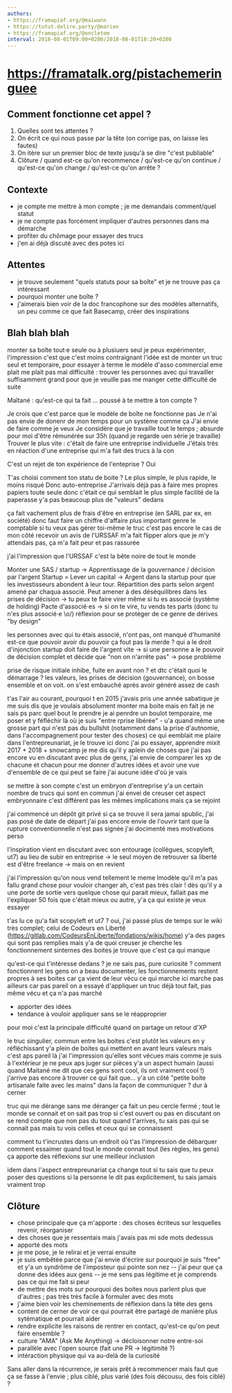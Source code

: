 ```yaml
---
authors:
- https://framapiaf.org/@maiwann
- https://tutut.delire.party/@marien
- https://framapiaf.org/@oncletom
interval: 2018-08-01T09:00+0200/2018-08-01T10:20+0200
---
```


# https://framatalk.org/pistachemeringuee

## Comment fonctionne cet appel ?

1. Quelles sont tes attentes ?
2. On écrit ce qui nous passe par la tête (on corrige pas, on laisse les fautes)
3. On itère sur un premier bloc de texte jusqu'à se dire "c'est publiable"
4. Clôture / quand est-ce qu'on recommence / qu'est-ce qu'on continue / qu'est-ce qu'on change / qu'est-ce qu'on arrête ?

## Contexte

- je compte me mettre à mon compte ; je me demandais comment/quel statut
- je ne compte pas forcément impliquer d'autres personnes dans ma démarche
- profiter du chômage pour essayer des trucs
- j'en ai déjà discuté avec des potes ici

## Attentes

- je trouve seulement "quels statuts pour sa boîte" et je ne trouve pas ça intéressant
- pourquoi monter une boîte ?
- j'aimerais bien voir de la doc francophone sur des modèles alternatifs, un peu comme ce que fait Basecamp, créer des inspirations 

## Blah blah blah

monter sa boîte tout·e seule ou à plusiuers
seul je peux expérimenter, l'impression c'est que c'est moins contraignant
l'idée est de monter un truc seul et temporaire, pour essayer
à terme le modèle d'asso commercial eme plait me plait pas mal
difficulté : trouver les personnes avec qui travailler
suffisamment grand pour que je veuille pas me manger cette difficulté de suite

Maîtané : qu'est-ce qui ta fait … poussé à te mettre à ton compte ?

Je crois que c'est parce que le modèle de boîte ne fonctionne pas
Je n'ai pas envie de donenr de mon temps pour un système comme ça
J'ai envie de faire comme je veux
Je considère que je travaille tout le temps ; absurde pour moi d'être rémunérée sur 35h (quand je regarde uen série je travaille)
Trouver le plus vite : c'était de faire une entreprise individuelle
J'étais très en réaction d'une entreprise qui m'a fait des trucs à la con

C'est un rejet de ton expérience de l'enteprise ?
Oui

T'as choisi comment ton statu de boite ?
Le plus simple, le plus rapide, le moins risqué
Donc auto-entreprise
J'arrivais déjà pas à faire mes propres papiers toute seule donc c'était ce qui semblait le plus simple
facilité de la paperasse
y'a pas beaucoup plus de "valeurs" dedans

ça fait vachement plus de frais d'être en entreprise (en SARL par ex, en société)
donc faut faire un chiffre d'affaire plus important
genre le comptable si tu veux pas gérer toi-même le truc
c'est pas encore le cas de mon côté
recevoir un avis de l'URSSAF m'a fait flipper alors que je m'y attendais pas, ça m'a fait peur et pas rassurée 

j'ai l'impression que l'URSSAF c'est la bête noire de tout  le monde

Monter une SAS / startup -> Apprentissage de la gouvernance / décision par l'argent
Startup = Lever un capital -> Argent dans la startup pour que les investisseurs abondent à leur tour.
Répartition des parts selon argent amené par chaqua associé. Peut amener à des déséquilibres dans les prises de décision -> tu peux te faire virer même si tu es associé (système de holding)
Pacte d'associé⋅es -> si on te vire, tu vends tes parts (donc tu n'es plus associé⋅e \o/)
réflexion pour se protéger de ce genre de dérives "by design"

les personnes avec qui tu étais associé, n'ont pas, ont manqué d'humanité
est-ce que pouvoir avoir du pouvoir ça fout pas la merde ?
qui a le droit d'injonction
startup doit faire de l'argent vite -> si une personne a le pouvoir de décision complet et décide que "non on n'arrête pas" -> pose problème

prise de risque initiale inhibe, fuite en avant non ?
et dtc c'était quoi le démarrage ?
les valeurs, les prises de décision (gouvernance), on bosse ensemble et on voit. on s'est embauché après avoir généré assez de cash

t'as l'air au courant, pourquoi t
en 2015 j'avais pris une année sabatique
je me suis dis que je voulais absolument monter ma boite
mais en fait je ne sais ps parc quel bout le prendre
je ai penrdre un boulot temporaire, me poser et y féfléchir
là où je suis "entre rprise libérée" - u'a quand même une grosse part qui n'est pas du bullshit (notamment dans la prise d'autnomie, dans l'accompagnement pour tester des choses)
ce qui eemblait me plaire dans l'entrepreunariat, je le trouve ici donc j'ai pu essayer, apprendre
mixit 2017 + 2018 + snowcamp je me dis qu'il y aplein de choses que j'ai pas encore vu
en discutant avec plus de gens, j'ai envie de comparer les xp de chacune et chacun pour me donner d'autres idées et avoir une vue d'ensemble de ce qui peut se faire
j'ai aucune idée d'où je vais

se mettre à son compte c'est un embryon d'entreprise
y'a un certain nombre de trucs qui sont en commun
j'ai envei de creuser cet aspect embryonnaire
c'est différent pas les mêmes implications mais ça se rejoint

j'ai commencé un dépôt git privé
si ça se trouve il sera jamai spublic, j'ai pas posé de date de départ j'ai pas encore envie de l'ouvrir tant que la rupture conventionnelle n'est pas signée
j'ai docimenté mes motivations perso

l'inspiration vient en discutant avec son entourage (collègues, scopyleft, ut7)
au lieu de subir en entreprise -> le seul moyen de retrouver sa liberté est d'être freelance -> mais on en revient

j'ai l'impression qu'on nous vend tellement le meme lmodèle qu'il m'a pas fallu grand chose pour vouloir changer
ah, c'est pas très clair !
dès qu'il y a une porte de sortie vers quelque chose qui parait mieux, fallait pas me l'expliquer 50 fois que c'était mieux ou autre, y'a ça qui existe je veux essayer

t'as lu ce qu'a fait scopyleft et ut7 ?
oui, j'ai passé plus de temps sur le wiki très complet; celui de Codeurs en Liberté (https://gitlab.com/CodeursEnLiberte/fondations/wikis/home)
y'a des pages qui sont pas remplies mais y'a de quoi creuser
je cherche les fonctionnement sinternes des boites
je trouve que c'est ça qui manque

qu'est-ce qui t'intéresse dedans ?
je ne sais pas, pure curiosité ?
comment fonctionnent les gens
on a beau documenter, les fonctionnements restent propres à ses boites car ça vient de leur vécu
ce qui marche ici marche pas ailleurs car pas pareil
on a essayé d'appliquer un truc déjà tout fait, pas même vécu et ça n'a pas marché

- apporter des idées
- tendance à vouloir appliquer sans se le réapproprier

pour moi c'est la principale difficulté quand on partage un retour d'XP

le truc singulier, commun entre les boites c'est plutôt les valeurs
en y réfléchissant y'a plein de boites qui mettent en avant leurs valeurs mais c'est aps pareil
là j'ai l'impression qu'elles sont vécues
mais comme je suis à l'extérieur je ne peux aps juger sur pièces
y'a un aspect humain
(aussi quand Maitané me dit que ces gens sont cool, ils ont vraiment cool !)
j'arrive pas encore à trouver ce qui fait que…
y'a un côté "petite boite artisanale faite avec les mains"
dans la façon de communiquer ?
dur à cerner

truc qui me dérange sans me déranger
ça fait un peu cercle fermé ; tout le monde se connait et on sait pas trop si c'est ouvert ou pas
en discutant on se rend compte que non pas du tout
quand t'arrives, tu sais pas qui se connait pas mais tu vois celles et ceux qui se connaissent

comment tu t'incrustes dans un endroit où t'as l'impression de débarquer
comment essaimer quand tout le monde connait tout (les règles, les gens)
ça apporte des réflexions sur une meilleur inclusion

idem dans l'aspect entrepreunariat
ça change tout si tu sais que tu peux poser des questions
si la personne le dit pas explicitement, tu sais jamais vraiment trop


## Clôture

- chose principale que ça m'apporte : des choses écriteus sur lesquelles revenir, réorganiser
- des choses que je ressentais mais j'avais pas mi sde mots dedessus
- apporté des mots
- je me pose, je le relirai et je verrai ensuite
- je suis embêtée parce que j'ai envie d'écrire sur pourquoi je suis "free" et y'a un syndrôme de l'imposteur qui pointe son nez -- j'ai peur que ça donne des idées aux gens -- je me sens pas légitime et je comprends pas ce qui me fait si peur
- de mettre des mots sur pourquoi des boites nous parlent plus que d'autres ; pas très très facile à formuler avec des mots
- j'aime bien voir les cheminements de réflexion dans la tête des gens
- content de cerner de voir ce qui pourrait être partagé de manière plus sytématique et pourrait aider
- rendre explicite les raisons de rentrer en contact, qu'est-ce qu'on peut faire ensemble ?
- culture "AMA" (Ask Me Anything) -> décloisonner notre entre-soi
- parallèle avec l'open source (fait une PR -> légitimité ?)
- intéraction physique qui va au-delà de la curiosité

Sans aller dans la récurrence, je serais prêt à recommencer mais faut que ça se fasse à l'envie ; plus ciblé, plus varié (des fois décousu, des fois ciblé) ?
